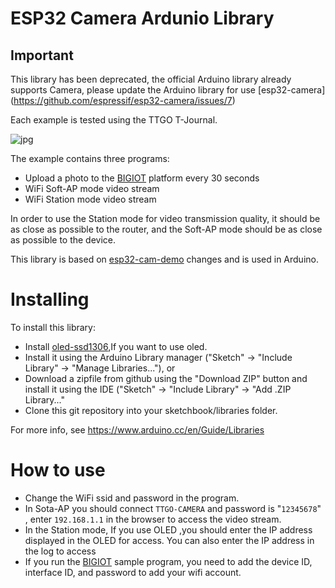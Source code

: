 ESP32 Camera Ardunio Library
====================
## Important
This library has been deprecated, the official Arduino library already supports Camera, please update the Arduino library for use [esp32-camera] (https://github.com/espressif/esp32-camera/issues/7)


Each example is tested using the TTGO T-Journal.

![jpg](./images/TTGOcam.jpg)

The example contains three programs:
- Upload a photo to the [BIGIOT](https://www.bigiot.net/) platform every 30 seconds
- WiFi Soft-AP mode video stream 
- WiFi Station mode video stream

In order to use the Station mode for video transmission quality, it should be as close as possible to the router, and the Soft-AP mode should be as close as possible to the device.

This library is based on [esp32-cam-demo](https://github.com/igrr/esp32-cam-demo) changes and is used in Arduino.

# Installing
To install this library:
- Install [oled-ssd1306](https://github.com/ThingPulse/esp8266-oled-ssd1306),If you want to use oled.
- Install it using the Arduino Library manager ("Sketch" -> "Include Library" -> "Manage Libraries..."), or
- Download a zipfile from github using the "Download ZIP" button and install it using the IDE ("Sketch" -> "Include Library" -> "Add .ZIP Library..."
- Clone this git repository into your sketchbook/libraries folder.

For more info, see https://www.arduino.cc/en/Guide/Libraries

 # How to use
- Change the WiFi ssid and password in the program.
- In Sota-AP you should connect `TTGO-CAMERA` and password is "`12345678`" , enter `192.168.1.1` in the browser to access the video stream.
- In the Station mode, If you use OLED ,you should enter the IP address displayed in the OLED for access. You can also enter the IP address in the log to access
- If you run the [BIGIOT](https://www.bigiot.net/) sample program, you need to add the device ID, interface ID, and password to add your wifi account.